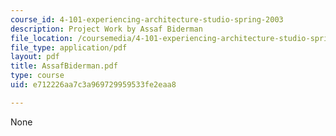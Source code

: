 ```yaml
---
course_id: 4-101-experiencing-architecture-studio-spring-2003
description: Project Work by Assaf Biderman
file_location: /coursemedia/4-101-experiencing-architecture-studio-spring-2003/e712226aa7c3a969729959533fe2eaa8_AssafBiderman.pdf
file_type: application/pdf
layout: pdf
title: AssafBiderman.pdf
type: course
uid: e712226aa7c3a969729959533fe2eaa8

---
```

None